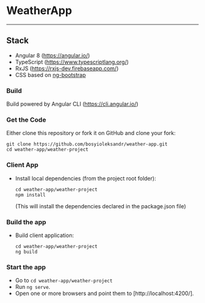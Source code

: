 # WeatherApp

***

## Stack

* Angular 8 (https://angular.io/)
* TypeScript (https://www.typescriptlang.org/)
* RxJS (https://rxjs-dev.firebaseapp.com/)
* CSS based on [ng-bootstrap](https://ng-bootstrap.github.io)

### Build

Build powered by Angular CLI (https://cli.angular.io/)

### Get the Code

Either clone this repository or fork it on GitHub and clone your fork:

```
git clone https://github.com/bosyioleksandr/weather-app.git
cd weather-app/weather-project
```
### Client App

* Install local dependencies (from the project root folder):

    ```
    cd weather-app/weather-project
    npm install
    ```
  (This will install the dependencies declared in the package.json file)

### Build the app
* Build client application:

    ```
    cd weather-app/weather-project
    ng build
    ```
### Start the app

* Go to `cd weather-app/weather-project`
* Run `ng serve`.
* Open one or more browsers and point them to [http://localhost:4200/].
